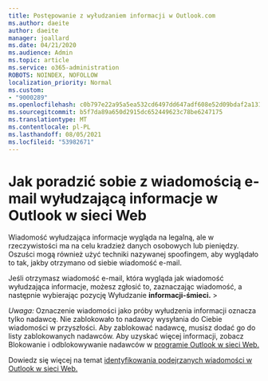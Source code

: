 ```yaml
---
title: Postępowanie z wyłudzaniem informacji w Outlook.com
ms.author: daeite
author: daeite
manager: joallard
ms.date: 04/21/2020
ms.audience: Admin
ms.topic: article
ms.service: o365-administration
ROBOTS: NOINDEX, NOFOLLOW
localization_priority: Normal
ms.custom:
- "9000289"
ms.openlocfilehash: c0b797e22a95a5ea532cd6497dd647adf608e52d09bdaf2a13124ecdfe15d5bb
ms.sourcegitcommit: b5f7da89a650d2915dc652449623c78be6247175
ms.translationtype: MT
ms.contentlocale: pl-PL
ms.lasthandoff: 08/05/2021
ms.locfileid: "53982671"
---
```

# <a name="how-to-deal-with-a-phishing-email-in-outlook-on-the-web"></a>Jak poradzić sobie z wiadomością e-mail wyłudzającą informacje w Outlook w sieci Web

Wiadomość wyłudzająca informacje wygląda na legalną, ale w rzeczywistości ma na celu kradzież danych osobowych lub pieniędzy. Oszuści mogą również użyć techniki nazywanej spoofingem, aby wyglądało to tak, jakby otrzymano od siebie wiadomość e-mail.

Jeśli otrzymasz wiadomość e-mail, która wygląda jak wiadomość wyłudzająca informacje, możesz zgłosić to, zaznaczając wiadomość, a następnie wybierając pozycję Wyłudzanie **informacji-śmieci.**  >  

*Uwaga:* Oznaczenie wiadomości jako próby wyłudzenia informacji oznacza tylko nadawcę. Nie zablokowało to nadawcy wysyłania do Ciebie wiadomości w przyszłości. Aby zablokować nadawcę, musisz dodać go do listy zablokowanych nadawców. Aby uzyskać więcej informacji, zobacz Blokowanie i odblokowywanie nadawców w [programie Outlook w sieci Web.](https://support.office.com/article/9bf812d4-6995-4d19-901a-76d6e26939b0)

Dowiedz się więcej na temat [identyfikowania podejrzanych wiadomości w Outlook w sieci Web.](https://support.office.com/article/3d44102b-6ce3-4f7c-a359-b623bec82206)